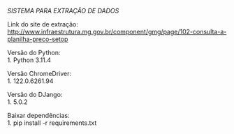 *SISTEMA PARA EXTRAÇÃO DE DADOS*

Link do site de extração: http://www.infraestrutura.mg.gov.br/component/gmg/page/102-consulta-a-planilha-preco-setop

Versão do Python: <br>
    1. Python 3.11.4

Versão ChromeDriver: <br> 
    1. 122.0.6261.94

Versão do DJango: <br>
    1. 5.0.2

Baixar dependências: <br>
    1. pip install -r requirements.txt
